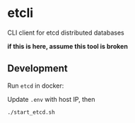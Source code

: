 # etcli
CLI client for etcd distributed databases

**if this is here, assume this tool is broken**

## Development

Run `etcd` in docker:

Update `.env` with host IP, then

```bash
./start_etcd.sh
```

